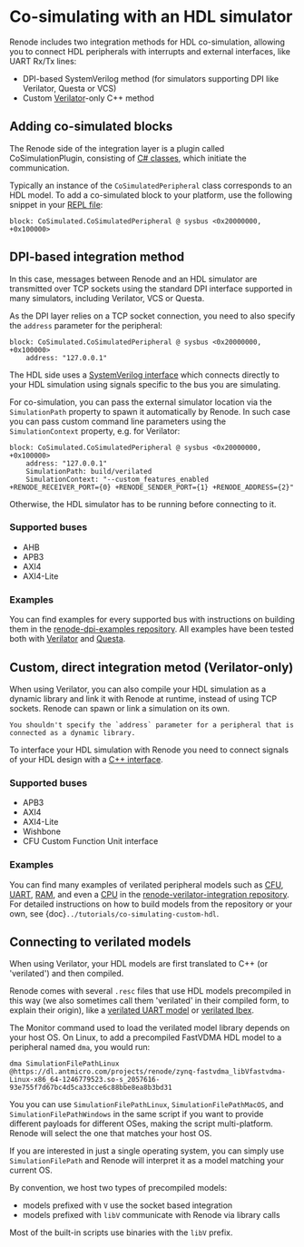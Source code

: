 # Co-simulating with an HDL simulator

Renode includes two integration methods for HDL co-simulation, allowing you to connect HDL peripherals with interrupts and external interfaces, like UART Rx/Tx lines:

* DPI-based SystemVerilog method (for simulators supporting DPI like Verilator, Questa or VCS)
* Custom [Verilator](https://www.veripool.org/verilator/)-only C++ method

## Adding co-simulated blocks

The Renode side of the integration layer is a plugin called CoSimulationPlugin, consisting of [C# classes](https://github.com/renode/renode/tree/master/src/Plugins/CoSimulationPlugin), which initiate the communication.

Typically an instance of the `CoSimulatedPeripheral` class corresponds to an HDL model.
To add a co-simulated block to your platform, use the following snippet in your [REPL file](https://renode.readthedocs.io/en/latest/basic/describing_platforms.html#describing-platforms):

```none
block: CoSimulated.CoSimulatedPeripheral @ sysbus <0x20000000, +0x100000>
```

## DPI-based integration method

In this case, messages between Renode and an HDL simulator are transmitted over TCP sockets using the standard DPI interface supported in many simulators, including Verilator, VCS or Questa.

As the DPI layer relies on a TCP socket connection, you need to also specify the `address` parameter for the peripheral:

```none
block: CoSimulated.CoSimulatedPeripheral @ sysbus <0x20000000, +0x100000>
    address: "127.0.0.1"
```

The HDL side uses a [SystemVerilog interface](https://github.com/renode/renode/tree/master/src/Plugins/CoSimulationPlugin/IntegrationLibrary/hdl) which connects directly to your HDL simulation using signals specific to the bus you are simulating.

For co-simulation, you can pass the external simulator location via the `SimulationPath` property to spawn it automatically by Renode.
In such case you can pass custom command line parameters using the `SimulationContext` property, e.g. for Verilator:

```none
block: CoSimulated.CoSimulatedPeripheral @ sysbus <0x20000000, +0x100000>
    address: "127.0.0.1"
    SimulationPath: build/verilated
    SimulationContext: "--custom_features_enabled +RENODE_RECEIVER_PORT={0} +RENODE_SENDER_PORT={1} +RENODE_ADDRESS={2}"
```

Otherwise, the HDL simulator has to be running before connecting to it.

### Supported buses

* AHB
* APB3
* AXI4
* AXI4-Lite

### Examples

You can find examples for every supported bus with instructions on building them in the [renode-dpi-examples repository](https://github.com/antmicro/renode-dpi-examples).
All examples have been tested both with [Verilator](https://www.veripool.org/verilator/) and [Questa](https://www.intel.com/content/www/us/en/software/programmable/quartus-prime/questa-edition.html).

## Custom, direct integration metod (Verilator-only)

When using Verilator, you can also compile your HDL simulation as a dynamic library and link it with Renode at runtime, instead of using TCP sockets.
Renode can spawn or link a simulation on its own.

```{note}
You shouldn't specify the `address` parameter for a peripheral that is connected as a dynamic library.
```

To interface your HDL simulation with Renode you need to connect signals of your HDL design with a [C++ interface](https://github.com/renode/renode/tree/master/src/Plugins/CoSimulationPlugin/IntegrationLibrary/src).

### Supported buses

* APB3
* AXI4
* AXI4-Lite
* Wishbone
* CFU Custom Function Unit interface

### Examples

You can find many examples of verilated peripheral models such as [CFU](https://github.com/antmicro/renode-verilator-integration/tree/master/samples/cfu_basic), [UART](https://github.com/antmicro/renode-verilator-integration/tree/master/samples/uartlite), [RAM](https://github.com/antmicro/renode-verilator-integration/tree/master/samples/ram), and even a [CPU](https://github.com/antmicro/renode-verilator-integration/tree/master/samples/cpu_ibex) in the [renode-verilator-integration repository](https://github.com/antmicro/renode-verilator-integration).
For detailed instructions on how to build models from the repository or your own, see {doc}`../tutorials/co-simulating-custom-hdl`.

## Connecting to verilated models

When using Verilator, your HDL models are first translated to C++ (or 'verilated') and then compiled.

Renode comes with several `.resc` files that use HDL models precompiled in this way (we also sometimes call them 'verilated' in their compiled form, to explain their origin), like a [verilated UART model](https://github.com/renode/renode/blob/master/scripts/single-node/riscv_verilated_liteuart.resc) or [verilated Ibex](https://github.com/renode/renode/blob/master/scripts/single-node/verilated_ibex.resc).

The Monitor command used to load the verilated model library depends on your host OS.
On Linux, to add a precompiled FastVDMA HDL model to a peripheral named `dma`, you would run:

```none
dma SimulationFilePathLinux @https://dl.antmicro.com/projects/renode/zynq-fastvdma_libVfastvdma-Linux-x86_64-1246779523.so-s_2057616-93e755f7d67bc4d5ca33cce6c88bbe8ea8b3bd31
```

You you can use `SimulationFilePathLinux`, `SimulationFilePathMacOS`, and `SimulationFilePathWindows` in the same script if you want to provide different payloads for different OSes, making the script multi-platform.
Renode will select the one that matches your host OS.

If you are interested in just a single operating system, you can simply use `SimulationFilePath` and Renode will interpret it as a model matching your current OS.

By convention, we host two types of precompiled models:
* models prefixed with `V` use the socket based integration
* models prefixed with `libV` communicate with Renode via library calls

Most of the built-in scripts use binaries with the `libV` prefix.
